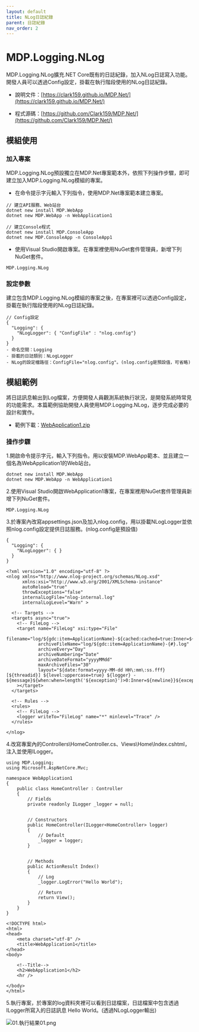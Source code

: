 ```yaml
---
layout: default
title: NLog日誌紀錄
parent: 日誌紀錄
nav_order: 2
---
```



# MDP.Logging.NLog

MDP.Logging.NLog擴充.NET Core既有的日誌紀錄，加入NLog日誌寫入功能。開發人員可以透過Config設定，掛載在執行階段使用的NLog日誌紀錄。

- 說明文件：[https://clark159.github.io/MDP.Net/](https://clark159.github.io/MDP.Net/)

- 程式源碼：[https://github.com/Clark159/MDP.Net/](https://github.com/Clark159/MDP.Net/)


## 模組使用

### 加入專案

MDP.Logging.NLog預設獨立在MDP.Net專案範本外，依照下列操作步驟，即可建立加入MDP.Logging.NLog模組的專案。

- 在命令提示字元輸入下列指令，使用MDP.Net專案範本建立專案。
 
```
// 建立API服務、Web站台
dotnet new install MDP.WebApp
dotnet new MDP.WebApp -n WebApplication1

// 建立Console程式
dotnet new install MDP.ConsoleApp
dotnet new MDP.ConsoleApp -n ConsoleApp1
```

- 使用Visual Studio開啟專案。在專案裡使用NuGet套件管理員，新增下列NuGet套件。

```
MDP.Logging.NLog
```

### 設定參數

建立包含MDP.Logging.NLog模組的專案之後，在專案裡可以透過Config設定，掛載在執行階段使用的NLog日誌紀錄。

```
// Config設定
{
  "Logging": {
    "NLogLogger": { "ConfigFile" : "nlog.config"}
  }
}
- 命名空間：Logging
- 掛載的日誌類別：NLogLogger
- NLog的設定檔路徑：ConfigFile="nlog.config"。(nlog.config是預設值，可省略)
```


## 模組範例

將日誌訊息輸出到Log檔案，方便開發人員觀測系統執行狀況，是開發系統時常見的功能需求。本篇範例協助開發人員使用MDP.Logging.NLog，逐步完成必要的設計和實作。

- 範例下載：[WebApplication1.zip](https://clark159.github.io/MDP.Net/日誌紀錄/NLog日誌紀錄/WebApplication1.zip)

### 操作步驟

1.開啟命令提示字元，輸入下列指令。用以安裝MDP.WebApp範本、並且建立一個名為WebApplication1的Web站台。

```
dotnet new install MDP.WebApp
dotnet new MDP.WebApp -n WebApplication1
```

2.使用Visual Studio開啟WebApplication1專案，在專案裡用NuGet套件管理員新增下列NuGet套件。

```
MDP.Logging.NLog
```

3.於專案內改寫appsettings.json及加入nlog.config，用以掛載NLogLogger並依照nlog.config設定提供日誌服務。(nlog.config是預設值)

```
{
  "Logging": {
    "NLogLogger": { }
  }
}
```

```
<?xml version="1.0" encoding="utf-8" ?>
<nlog xmlns="http://www.nlog-project.org/schemas/NLog.xsd" 
      xmlns:xsi="http://www.w3.org/2001/XMLSchema-instance"
      autoReload="true"
      throwExceptions="false"
      internalLogFile="nlog-internal.log"
      internalLogLevel="Warn" >
  
  <!-- Targets -->
  <targets async="true">
    <!-- FileLog -->
    <target name="FileLog" xsi:type="File" 
            filename="log/${gdc:item=ApplicationName}-${cached:cached=true:Inner=${date:format=yyyyMMdd}:CacheKey=${shortdate}}.log"
            archiveFileName="log/${gdc:item=ApplicationName}-{#}.log"
            archiveEvery="Day"
            archiveNumbering="Date"
            archiveDateFormat="yyyyMMdd"
            maxArchiveFiles="30"
            layout="${date:format=yyyy-MM-dd HH\:mm\:ss.fff} [${threadid}] ${level:uppercase=true} ${logger} - ${message}${when:when=length('${exception}')>0:Inner=${newline}}${exception:format=tostring}"
    ></target>    
  </targets>
  
  <!-- Rules -->
  <rules>
    <!-- FileLog -->
    <logger writeTo="FileLog" name="*" minlevel="Trace" />
  </rules>  

</nlog>
```

4.改寫專案內的Controllers\HomeController.cs、Views\Home\Index.cshtml，注入並使用ILogger。

```
using MDP.Logging;
using Microsoft.AspNetCore.Mvc;

namespace WebApplication1
{
    public class HomeController : Controller
    {
        // Fields
        private readonly ILogger _logger = null;


        // Constructors
        public HomeController(ILogger<HomeController> logger)
        {
            // Default
            _logger = logger;
        }


        // Methods
        public ActionResult Index()
        {
            // Log
            _logger.LogError("Hello World");

            // Return
            return View();
        }
    }
}
```

```
<!DOCTYPE html>
<html>
<head>
    <meta charset="utf-8" />
    <title>WebApplication1</title>
</head>
<body>

    <!--Title-->
    <h2>WebApplication1</h2>
    <hr />

</body>
</html>
```

5.執行專案，於專案的log資料夾裡可以看到日誌檔案，日誌檔案中包含透過ILogger所寫入的日誌訊息 Hello World。(透過NLogLogger輸出)

![01.執行結果01.png](https://clark159.github.io/MDP.Net/日誌紀錄/NLog日誌紀錄/01.執行結果01.png)
